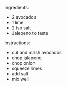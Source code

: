 Ingredients:
  - 2 avocados
  - 1 lime
  - 2 tsp salt
  - Jalepeno to taste

Instructions: 
  - cut and mash avocados
  - chop jalapeno
  - chop onion
  - squeeze limes
  - add salt
  - mix well
